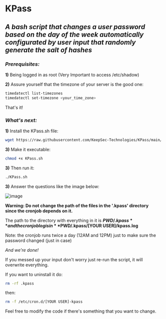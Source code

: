 # KPass

## *A bash script that changes a user password based on the day of the week automatically configurated by user input that randomly generate the salt of hashes*

### ***Prerequisites:***

**1)** Being logged in as root (Very Important to access /etc/shadow)

**2)** Assure yourself that the timezone of your server is the good one:
```bash
timedatectl list-timezones
timedatectl set-timezone <your_time_zone>
```

That's it!

### ***What's next:***

**1)** Install the KPass.sh file:
```bash
wget https://raw.githubusercontent.com/KeepSec-Technologies/KPass/main/KPass.sh
```

**3)** Make it executable:
```bash
chmod +x KPass.sh
```
**3)** Then run it: 
```bash
./KPass.sh
```

**3)** Answer the questions like the image below:

![image](https://user-images.githubusercontent.com/108779415/180656391-b31f214b-b38e-48ca-9834-69c9542284f1.png)



**Warning: Do not change the path of the files in the '.kpass' directory since the cronjob depends on it.**

The path to the directory with everything in it is **$PWD/.kpass** and the cronjob log is in **$PWD/.kpass/[YOUR USER]/kpass.log** 

Note: the cronjob runs twice a day (12AM and 12PM) just to make sure the password changed (just in case)

*And we're done!*

If you messed up your input don't worry just re-run the script, it will overwrite everything.


If you want to uninstall it do:
```bash
rm -rf .kpass
```
then: 
```bash
rm -f /etc/cron.d/[YOUR USER]-kpass
```

Feel free to modify the code if there's something that you want to change.
